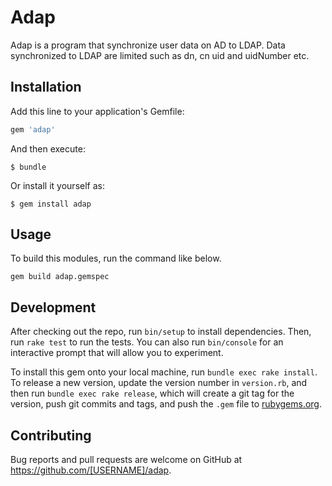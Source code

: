 # Adap
Adap is a program that synchronize user data on AD to LDAP.
Data synchronized to LDAP are limited such as dn, cn uid and uidNumber etc.

## Installation

Add this line to your application's Gemfile:

```ruby
gem 'adap'
```

And then execute:

    $ bundle

Or install it yourself as:

    $ gem install adap

## Usage

To build this modules, run the command like below.

```
gem build adap.gemspec
```

## Development

After checking out the repo, run `bin/setup` to install dependencies. Then, run `rake test` to run the tests. You can also run `bin/console` for an interactive prompt that will allow you to experiment.

To install this gem onto your local machine, run `bundle exec rake install`. To release a new version, update the version number in `version.rb`, and then run `bundle exec rake release`, which will create a git tag for the version, push git commits and tags, and push the `.gem` file to [rubygems.org](https://rubygems.org).

## Contributing

Bug reports and pull requests are welcome on GitHub at https://github.com/[USERNAME]/adap.
